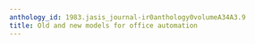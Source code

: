 ```yaml
---
anthology_id: 1983.jasis_journal-ir0anthology0volumeA34A3.9
title: Old and new models for office automation
---
```

